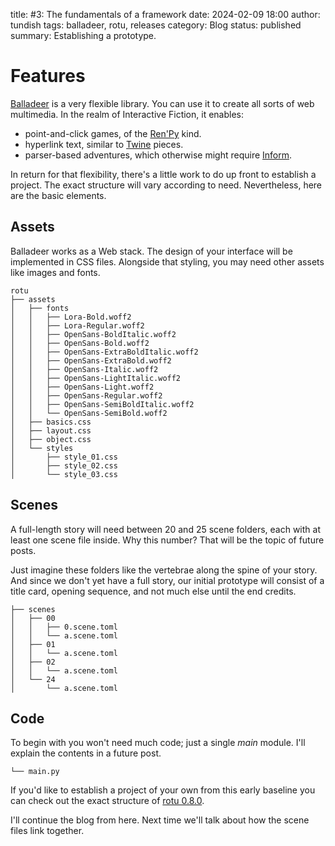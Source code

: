title: #3: The fundamentals of a framework
date: 2024-02-09 18:00
author: tundish
tags: balladeer, rotu, releases
category: Blog
status: published
summary: Establishing a prototype.

Features
========

[Balladeer](https://github.com/tundish/balladeer) is a very flexible library.
You can use it to create all sorts of web multimedia.
In the realm of Interactive Fiction, it enables:

+ point-and-click games, of the [Ren'Py](https://www.renpy.org/) kind.
+ hyperlink text, similar to [Twine](https://twinery.org/) pieces.
+ parser-based adventures, which otherwise might require [Inform](https://ganelson.github.io/inform-website/).

In return for that flexibility, there's a little work to do up front to establish
a project. The exact structure will vary according to need.
Nevertheless, here are the basic elements.


Assets
------

Balladeer works as a Web stack. The design of your interface will be implemented in CSS files.
Alongside that styling, you may need other assets like images and fonts.

~~~
rotu
├── assets
│   ├── fonts
│   │   ├── Lora-Bold.woff2
│   │   ├── Lora-Regular.woff2
│   │   ├── OpenSans-BoldItalic.woff2
│   │   ├── OpenSans-Bold.woff2
│   │   ├── OpenSans-ExtraBoldItalic.woff2
│   │   ├── OpenSans-ExtraBold.woff2
│   │   ├── OpenSans-Italic.woff2
│   │   ├── OpenSans-LightItalic.woff2
│   │   ├── OpenSans-Light.woff2
│   │   ├── OpenSans-Regular.woff2
│   │   ├── OpenSans-SemiBoldItalic.woff2
│   │   └── OpenSans-SemiBold.woff2
│   ├── basics.css
│   ├── layout.css
│   ├── object.css
│   └── styles
│       ├── style_01.css
│       ├── style_02.css
│       └── style_03.css
~~~

Scenes
------

A full-length story will need between 20 and 25 scene folders, each with at least one scene file inside.
Why this number? That will be the topic of future posts.

Just imagine these folders like the vertebrae along the spine of your story. And since we don't yet
have a full story, our initial prototype will consist of a title card, opening sequence, and not much
else until the end credits.

~~~
├── scenes
│   ├── 00
│   │   ├── 0.scene.toml
│   │   └── a.scene.toml
│   ├── 01
│   │   └── a.scene.toml
│   ├── 02
│   │   └── a.scene.toml
│   └── 24
│       └── a.scene.toml
~~~

Code
----

To begin with you won't need much code; just a single *main* module.
I'll explain the contents in a future post.

~~~
└── main.py
~~~

If you'd like to establish a project of your own from this early baseline
you can check out the exact structure of
[rotu 0.8.0](https://github.com/tundish/repo_of_the_unknown/tree/0.8.0).

I'll continue the blog from here.
Next time we'll talk about how the scene files link together.

